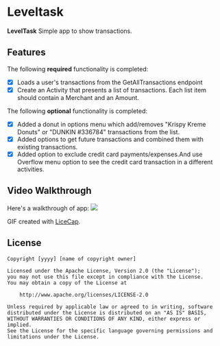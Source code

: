 # Leveltask

**LevelTask** Simple app to show transactions. 

## Features

The following **required** functionality is completed:

* [x] Loads a user's transactions from the GetAllTransactions endpoint
* [x] Create an Activity that presents a list of transactions. Each list item should contain a Merchant and an Amount.

The following **optional** functionality is completed:

* [x] Added a donut in options menu which add/removes "Krispy Kreme Donuts" or "DUNKIN #336784" transactions from the list.
* [x] Added options to get future transactions and combined them with existing transactions. 
* [x] Added option to exclude credit card payments/expenses.And use Overflow menu option to see the credit card transaction in a different activities. 

 ## Video Walkthrough

Here's a walkthrough of app:
<img src='http://i.imgur.com/JMk1Abv.gif' />

GIF created with [LiceCap](http://www.cockos.com/licecap/).

## License

    Copyright [yyyy] [name of copyright owner]

    Licensed under the Apache License, Version 2.0 (the "License");
    you may not use this file except in compliance with the License.
    You may obtain a copy of the License at

        http://www.apache.org/licenses/LICENSE-2.0

    Unless required by applicable law or agreed to in writing, software
    distributed under the License is distributed on an "AS IS" BASIS,
    WITHOUT WARRANTIES OR CONDITIONS OF ANY KIND, either express or implied.
    See the License for the specific language governing permissions and
    limitations under the License.

